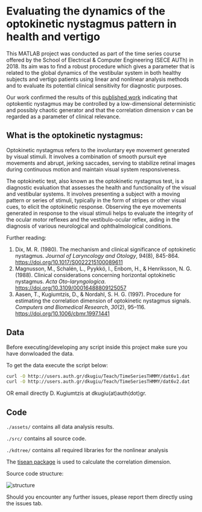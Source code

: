 # Evaluating the dynamics of the optokinetic nystagmus pattern in health and vertigo

This MATLAB project was conducted as part of the time series course offered by the School of Electrical & Computer Engineering (SECE AUTh) in 2018. Its aim was to find a robust procedure which gives a parameter that is related to the global dynamics of the vestibular system in both healthy subjects and vertigo patients using linear and nonlinear analysis methods and to evaluate its potential clinical sensitivity for diagnostic purposes. 

Our work confirmed the results of this [published work](https://doi.org/10.1006/cbmr.1997.1441) indicating that optokentic nystagmus may be controlled by a low-dimensional deterministic and possibly chaotic generator and that the correlation dimension $\nu$ can be regarded as a parameter of clinical relevance.

## What is the optokinetic nystagmus:

Optokinetic nystagmus refers to the involuntary eye movement generated by visual stimuli. It involves a combination of smooth pursuit eye movements and abrupt, jerking saccades, serving to stabilize retinal images during continuous motion and maintain visual system responsiveness.

The optokinetic test, also known as the optokinetic nystagmus test, is a diagnostic evaluation that assesses the health and functionality of the visual and vestibular systems. It involves presenting a subject with a moving pattern or series of stimuli, typically in the form of stripes or other visual cues, to elicit the optokinetic response. Observing the eye movements generated in response to the visual stimuli helps to evaluate the integrity of the ocular motor reflexes and the vestibulo-ocular reflex, aiding in the diagnosis of various neurological and ophthalmological conditions.

Further reading: 

1. Dix, M. R. (1980). The mechanism and clinical significance of optokinetic nystagmus. *Journal of Laryncology and Otology*, 94(8), 845-864. https://doi.org/10.1017/S0022215100089611
2. Magnusson, M., Schalén, L., Pyykkö, I., Enbom, H., & Henriksson, N. G. (1988). Clinical considerations concerning horizontal optokinetic nystagmus. *Acta Oto-laryngologica*. https://doi.org/10.3109/00016488809125057
3. Aasen, T., Kugiumtzis, D., & Nordahl, S. H. G. (1997). Procedure for estimating the correlation dimension of optokinetic nystagmus signals. *Computers and Biomedical Research*, *30*(2), 95–116. https://doi.org/10.1006/cbmr.1997.1441

## Data

Before executing/developing any script inside this project make sure you have donwloaded the data.

To get the data execute the script below:
```bash
curl -O http://users.auth.gr/dkugiu/Teach/TimeSeriesTHMMY/dat6v1.dat
curl -O http://users.auth.gr/dkugiu/Teach/TimeSeriesTHMMY/dat6v2.dat
```
OR email directly D. Kugiumtzis at dkugiu(at)auth(dot)gr.

## Code

`./assets/` contains all data analysis results.

`./src/` contains all source code.

`./kdtree/` contains all required libraries for the nonlinear analysis

The [tisean package](https://www.pks.mpg.de/~tisean/archive_3.0.0.html) is used to calculate the correlation dimension. 

Source code structure:

![structure](https://github.com/spirsanto/okn-dynamics/assets/81776518/44cc4b51-aad7-44fb-aea6-3855bedf1176)

Should you encounter any further issues, please report them directly using the issues tab.
